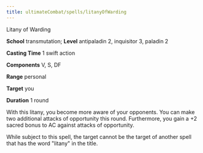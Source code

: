 ```yaml
---
title: ultimateCombat/spells/litanyOfWarding
---
```

Litany of Warding

**School** transmutation; **Level** antipaladin 2, inquisitor 3, paladin 2

**Casting Time** 1 swift action

**Components** V, S, DF

**Range** personal

**Target** you

**Duration** 1 round

With this litany, you become more aware of your opponents. You can make two additional attacks of opportunity this round. Furthermore, you gain a +2 sacred bonus to AC against attacks of opportunity.

While subject to this spell, the target cannot be the target of another spell that has the word "litany" in the title.

